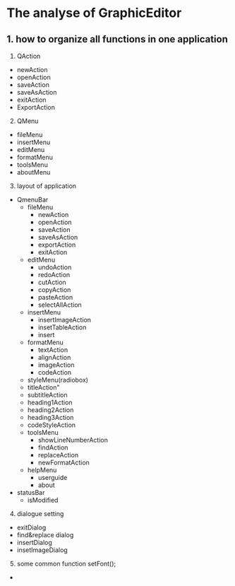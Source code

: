 # The analyse of GraphicEditor
## 1. how to organize all functions in one application
1. QAction 
* newAction 
* openAction
* saveAction
* saveAsAction
* exitAction
* ExportAction

2. QMenu
* fileMenu
* insertMenu
* editMenu
* formatMenu
* toolsMenu
* aboutMenu

3. layout of application
* QmenuBar 
  * fileMenu
    * newAction
    * openAction
    * saveAction
    * saveAsAction
    * exportAction
    * exitAction
  * editMenu
    * undoAction
    * redoAction
    * cutAction
    * copyAction
    * pasteAction
    * selectAllAction
  * insertMenu
    * insertImageAction
    * insetTableAction
    * insert
  * formatMenu
    * textAction
    * alignAction
    * imageAction
    * codeAction
  *  styleMenu(radiobox)
    * titleAction"
    * subtitleAction
    * heading1Action
    * heading2Action
    * heading3Action
    * codeStyleAction
  * toolsMenu
    * showLineNumberAction
    * findAction
    * replaceAction
    * newFormatAction
  * helpMenu
    * userguide
    * about
* statusBar
  * isModified

4. dialogue setting 
* exitDialog 
* find&replace dialog 
* insertDialog 
* insetImageDialog 

5. some common function
    setFont();
    
* 